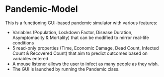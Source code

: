 # Pandemic-Model

This is a functioning GUI-based pandemic simulator with various features:

- Variables (Population, Lockdown Factor, Disease Duration, Asymptomacity & Mortality) that can be modified to mirror real-life conditions
- 5 read-only properties (Time, Economic Damage, Dead Count, Infected Count & Recovered Count) that aim to predict outcomes based on variables entered
- A mouse listener allows the user to infect as many people as they wish.
- The GUI is launched by running the Pandemic class.
